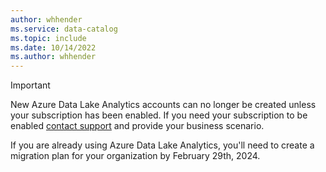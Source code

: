 ```yaml
---
author: whhender
ms.service: data-catalog
ms.topic: include
ms.date: 10/14/2022
ms.author: whhender
---
```

> [!IMPORTANT]
> New Azure Data Lake Analytics accounts can no longer be created unless your subscription has been enabled.
> If you need your subscription to be enabled [contact support](https://portal.azure.com/?#blade/Microsoft_Azure_Support/HelpAndSupportBlade) and provide your business scenario.
> 
> If you are already using Azure Data Lake Analytics, you'll need to create a migration plan for your organization by February 29th, 2024.